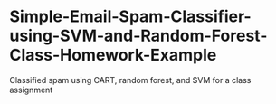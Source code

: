 # Simple-Email-Spam-Classifier-using-SVM-and-Random-Forest-Class-Homework-Example
Classified spam using CART, random forest, and SVM for a class assignment
